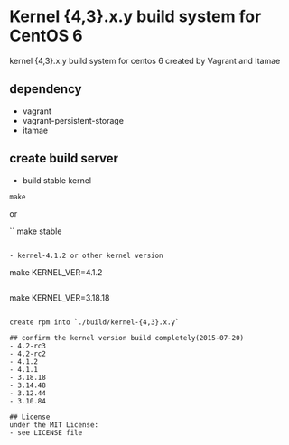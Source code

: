 # Kernel {4,3}.x.y build system for CentOS 6

kernel {4,3}.x.y build system for centos 6 created by Vagrant and Itamae

## dependency

- vagrant
- vagrant-persistent-storage
- itamae

## create build server

- build stable kernel

```
make
```

or 

``
make stable
```

- kernel-4.1.2 or other kernel version

```
make KERNEL_VER=4.1.2
```
```
make KERNEL_VER=3.18.18
```

create rpm into `./build/kernel-{4,3}.x.y`

## confirm the kernel version build completely(2015-07-20)
- 4.2-rc3
- 4.2-rc2
- 4.1.2
- 4.1.1
- 3.18.18
- 3.14.48
- 3.12.44
- 3.10.84

## License
under the MIT License:
- see LICENSE file

